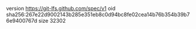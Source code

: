 version https://git-lfs.github.com/spec/v1
oid sha256:267e22d9002143b285e351eb8c0d94bc8fe02cea14b76b354b39b76e9400767d
size 32302

